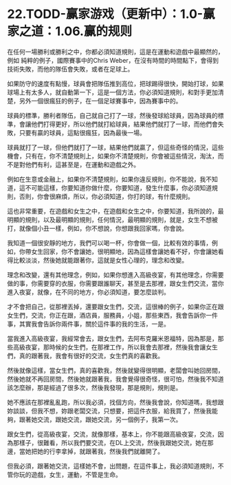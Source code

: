 # 22.TODD-赢家游戏（更新中）：1.0-赢家之道：1.06.赢的规则

在任何一場勝利或勝利之中，你都必須知道規則，這是在運動和遊戲中最顯然的，例如 純粹的例子，國際賽事中的Chris Weber，在沒有時間的時間點下，會得到技術失敗，而他的隊伍會失敗，或者在足球上。

如果防守的速度有點慢，球員會把隊伍推到高位，把球踢得很快，開始打球，如果球場上有太多人，就自動第一下，這是一個方法，你必須知道規則，和對手更加清楚，另外一個很瘋狂的例子，在一個足球賽事中，因為賽事中的。

球員的標準，勝利者隊伍，自己就自己打了一球，然後發球給球員，因為球員的標準，會讓他們打得更好，所以他們就打給球員，結果他們就打了一球，而他們會失敗，只要有贏的球員，這點很瘋狂，因為最後一場。

球員就打了一球，但他們就打了一球，結果他們就贏了，但這些奇怪的情況，這些機會，只有在，你不清楚規則上，如果你不清楚規則，你會被這些情況，淘汰，而不是對他們有利，這甚至是，在運動和遊戲之外。

例如在生意或金融上，如果你不清楚規則，如果你違反規則，你不能說，我不知道，這不可能這樣，你要知道你做什麼，你要知道，發生什麼事，你必須知道規則，否則，你會很麻煩，所以，你必須知道，你打的球，有什麼規則。

這也非常重要，在遊戲和女生之中，在遊戲和女生之中，你要知道，我所說的，最明顯的規則，以及最明顯的規則，任何情況，最明顯的規則，就是，女生不想被打，就像個小丑一樣，例如，你不想說，你想跟我回家嗎，你會說。

我知道一個很安靜的地方，我們可以喝一杯，你會做一個，比較有效的事情，例如，你帶女生回家，你不會讓她，很明顯地，因為這樣會讓她看不好，你會讓她看得比較淡淡，然後她就能跟著你，這就是女性心理的，理念和改變。

理念和改變，還有其他理念，例如，如果你想進入高級夜宴，有其他理念，你需要做的事，你需要穿的衣服，你需要跟誰聊天，甚至是去那裡，跟女生們交流，當你進入夜宴，就像，在不同的地方，你必須知道，要怎麼談判。

才不會把自己，從那裡丟掉，還要跟女生們，交流，這很棒的例子，如果你正在跟女生們，交流，你正在跟，酒店員，服務員，小姐，那些東西，我會告訴你一件事，其實我會告訴你兩件事，關於這件事的我的生活，一是。

當我進入高級夜宴，我經常會去，跟女生們，去阿布克羅米恩福特，因為那是，那些高級夜宴，那時候的女生們，在那裡工作，所以我會去那裡，然後我會讓女生們，真的跟著我，我會有很好的交流，女生們真的喜歡我。

然後就像這樣，當女生們，真的喜歡我，然後就變得很明顯，老闆會叫她回房間，然後她就不再回房間，然後她就跟著我，我會覺得很奇怪，很可怕，然後我不知道該怎麼辦，那是經過了很多次，然後我發現，那是規則，規則是。

她不應該在那裡亂亂跑，所以我必須，找個方向，然後我會說，你知道嗎，我想跟妳談談，但我不想，妳跟老闆交流，只想要，把這件衣服，給我買了，然後我能夠，跟著她交流，跟她交流，跟她交流，另一個例子，我第一次。

跟女生們，從高級夜宴，交流，就像那樣，基本上，你不能跟高級夜宴，交流，因為那樣子，很難看，所以我們要交流，在DL上交流，然後我跟她交流，她在那邊，當她把她的行李拿掉，就跟著我，然後我們就離開了。

但我必須，跟著她交流，這樣她不會，出問題，在這件事上，我必須知道規則，不管你玩的遊戲，女生，運動，不管是生命。